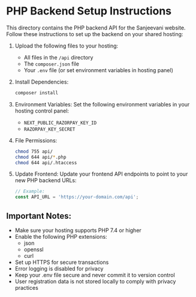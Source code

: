 # PHP Backend Setup Instructions

This directory contains the PHP backend API for the Sanjeevani website. Follow these instructions to set up the backend on your shared hosting:

1. Upload the following files to your hosting:
   - All files in the `/api` directory
   - The `composer.json` file
   - Your `.env` file (or set environment variables in hosting panel)

2. Install Dependencies:
   ```bash
   composer install
   ```

3. Environment Variables:
   Set the following environment variables in your hosting control panel:
   - `NEXT_PUBLIC_RAZORPAY_KEY_ID`
   - `RAZORPAY_KEY_SECRET`

4. File Permissions:
   ```bash
   chmod 755 api/
   chmod 644 api/*.php
   chmod 644 api/.htaccess
   ```

5. Update Frontend:
   Update your frontend API endpoints to point to your new PHP backend URLs:
   ```javascript
   // Example:
   const API_URL = 'https://your-domain.com/api';
   ```

## Important Notes:
- Make sure your hosting supports PHP 7.4 or higher
- Enable the following PHP extensions:
  - json
  - openssl
  - curl
- Set up HTTPS for secure transactions
- Error logging is disabled for privacy
- Keep your .env file secure and never commit it to version control
- User registration data is not stored locally to comply with privacy practices 